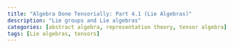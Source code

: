 ```yaml
---
title: "Algebra Done Tensorially: Part 4.1 (Lie Algebras)"
description: "Lie groups and Lie algebras"
categories: [abstract algebra, representation theory, tensor algebra]
tags: [Lie algebras, tensors]
---
```

